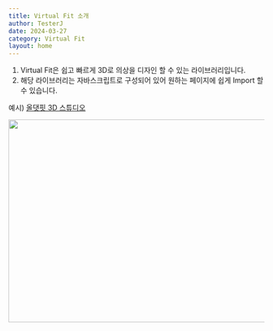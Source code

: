 ```yaml
---
title: Virtual Fit 소개
author: TesterJ
date: 2024-03-27
category: Virtual Fit
layout: home
---
```


1. Virtual Fit은 쉽고 빠르게 3D로 의상을 디자인 할 수 있는 라이브러리입니다.
2. 해당 라이브러리는 자바스크립트로 구성되어 있어 원하는 페이지에 쉽게 Import 할 수 있습니다.

예시) [올댓핏 3D 스튜디오](https://allthatfit.com/Studio_Lst)

<img style="width:800px;height:400px;" src='/VirtualFit/assets/img/u1.png'>

[//]: # (<video src="/VirtualFit/assets/video/viewer.mp4" controls autoplay width="800" ></video>)
